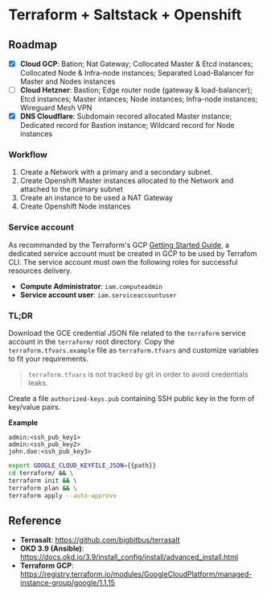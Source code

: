 # Terraform + Saltstack + Openshift

## Roadmap

* [x] **Cloud GCP**: Bation; Nat Gateway; Collocated Master & Etcd instances; Collocated Node & Infra-node instances; Separated Load-Balancer for Master and Nodes instances
* [ ] **Cloud Hetzner**: Bastion; Edge router node (gateway & load-balancer); Etcd instances; Master intances; Node instances; Infra-node instances; Wireguard Mesh VPN
* [x] **DNS Cloudflare**: Subdomain recored allocated Master instance; Dedicated record for Bastion instance; Wildcard record for Node instances

### Workflow

1. Create a Network with a primary and a secondary subnet.
2. Create Openshift Master instances allocated to the Network and attached to the primary subnet
3. Create an instance to be used a NAT Gateway 
4. Create Openshift Node instances

###  Service account

As recommanded by the Terraform's GCP [Getting Started Guide](https://www.terraform.io/docs/providers/google/getting_started.html), a dedicated service account must be created in GCP to be used by Terrafom CLI.
The service account must own the following roles for successful resources delivery.

* **Compute Administrator**: `iam.computeadmin`
* **Service account user**: `iam.serviceaccountuser`


### TL;DR

Download the GCE credential JSON file related to the `terraform` service account in the `terraform/` root directory.
Copy the `terraform.tfvars.example` file as `terraform.tfvars` and customize variables to fit your requirements.

> `terraform.tfvars` is not tracked by git in order to avoid credentials leaks.

Create a file `authorized-keys.pub` containing SSH public key in the form of key/value pairs.

**Example**

```text
admin:<ssh_pub_key1>
admin:<ssh_pub_key2>
john.doe:<ssh_pub_key3>
```

```bash
export GOOGLE_CLOUD_KEYFILE_JSON={{path}}
cd terraform/ && \
terraform init && \
terraform plan && \
terraform apply --auto-approve
```

## Reference

* **Terrasalt**: https://github.com/bigbitbus/terrasalt
* **OKD 3.9 (Ansible)**: https://docs.okd.io/3.9/install_config/install/advanced_install.html
* **Terraform GCP**: https://registry.terraform.io/modules/GoogleCloudPlatform/managed-instance-group/google/1.1.15
